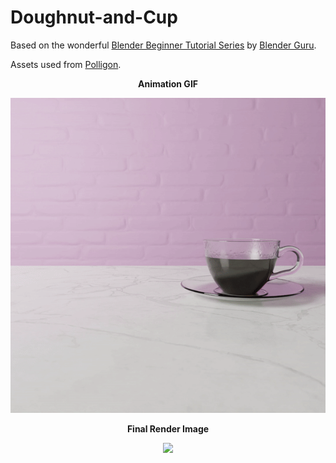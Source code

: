 # Doughnut-and-Cup

Based on the wonderful [Blender Beginner Tutorial Series](https://www.youtube.com/playlist?list=PLjEaoINr3zgEq0u2MzVgAaHEBt--xLB6U) by [Blender Guru](https://www.youtube.com/user/AndrewPPrice). 

Assets used from [Polligon](https://www.poliigon.com/).

<p align="center">   
  <b>Animation GIF</b>
</p>
<p align="center">   
  <img src="./Animation.gif" />
</p>

<p align="center">   
  <b>Final Render Image</b>
</p>

<p align="center">
  <img src="./FinalRenderImage.png" />
</p>

